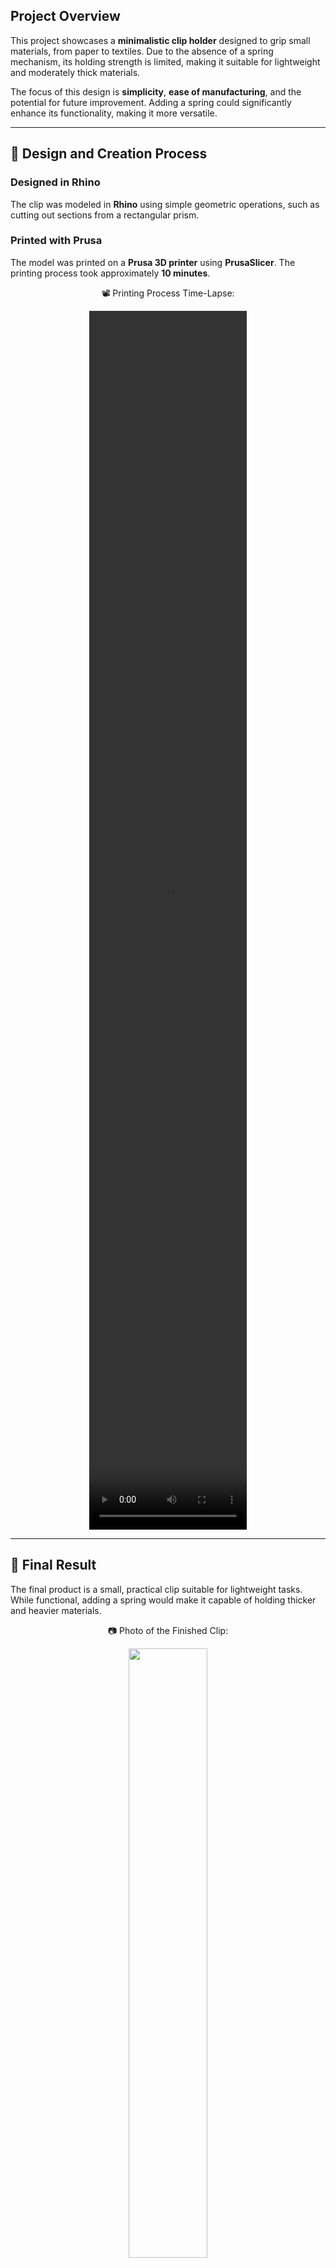 ## Project Overview

This project showcases a **minimalistic clip holder** designed to grip small materials, from paper to textiles. Due to the absence of a spring mechanism, its holding strength is limited, making it suitable for lightweight and moderately thick materials.  

The focus of this design is **simplicity**, **ease of manufacturing**, and the potential for future improvement. Adding a spring could significantly enhance its functionality, making it more versatile.

---

## 🎨 Design and Creation Process

### Designed in Rhino
The clip was modeled in **Rhino** using simple geometric operations, such as cutting out sections from a rectangular prism.

### Printed with Prusa
The model was printed on a **Prusa 3D printer** using **PrusaSlicer**. The printing process took approximately **10 minutes**.

<div align="center">
  
📽️ Printing Process Time-Lapse:

<video src=https://github.com/user-attachments/assets/142f82c8-2c56-47e4-8db2-cfc0f46cb0eb  width="50%" height="50%"/>

</div>

---

## 📸 Final Result

The final product is a small, practical clip suitable for lightweight tasks. While functional, adding a spring would make it capable of holding thicker and heavier materials.

<div align="center">
  
📷 Photo of the Finished Clip: 
  
<img src=https://github.com/user-attachments/assets/3f55987e-c448-4e65-abfd-afd387513c23  width="50%" height="50%"/>
<img src=https://github.com/user-attachments/assets/a101f100-473c-4105-a4a4-aca5545fbb8e width="50%" height="50%"/>

</div>

### Possible Improvement
Adding a spring mechanism could greatly enhance the clip’s versatility and usability.

---

## 🚀 How to Use

1. Download the STL file and open it in your 3D slicer software.
2. Configure printing settings (recommended layer height: 0.2 mm).
3. Print the model using any 3D printer.
4. *(Optional)* Add a spring to enhance its grip strength.

---

## 🛠️ Future Improvements

- Incorporate a compression mechanism (spring or elastic band).  
- Adjust the dimensions for holding thicker materials.  
- Experiment with alternative printing materials (PLA, PETG, ABS)
